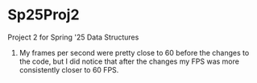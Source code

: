 # Sp25Proj2
Project 2 for Spring '25 Data Structures
1. My frames per second were pretty close to 60 before the changes to the code, but I did notice that after the changes my FPS was more consistently closer to 60 FPS.
